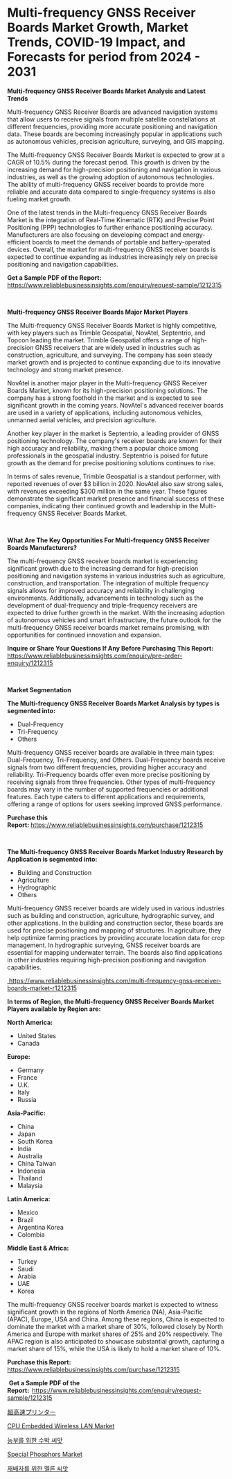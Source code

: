 <p><h1>Multi-frequency GNSS Receiver Boards Market Growth, Market Trends, COVID-19 Impact, and Forecasts for period from 2024 - 2031</h1></p><p><strong>Multi-frequency GNSS Receiver Boards Market Analysis and Latest Trends</strong></p>
<p><p>Multi-frequency GNSS Receiver Boards are advanced navigation systems that allow users to receive signals from multiple satellite constellations at different frequencies, providing more accurate positioning and navigation data. These boards are becoming increasingly popular in applications such as autonomous vehicles, precision agriculture, surveying, and GIS mapping.</p><p>The Multi-frequency GNSS Receiver Boards Market is expected to grow at a CAGR of 10.5% during the forecast period. This growth is driven by the increasing demand for high-precision positioning and navigation in various industries, as well as the growing adoption of autonomous technologies. The ability of multi-frequency GNSS receiver boards to provide more reliable and accurate data compared to single-frequency systems is also fueling market growth.</p><p>One of the latest trends in the Multi-frequency GNSS Receiver Boards Market is the integration of Real-Time Kinematic (RTK) and Precise Point Positioning (PPP) technologies to further enhance positioning accuracy. Manufacturers are also focusing on developing compact and energy-efficient boards to meet the demands of portable and battery-operated devices. Overall, the market for multi-frequency GNSS receiver boards is expected to continue expanding as industries increasingly rely on precise positioning and navigation capabilities.</p></p>
<p><strong>Get a Sample PDF of the Report:&nbsp;</strong> <a href="https://www.reliablebusinessinsights.com/enquiry/request-sample/1212315">https://www.reliablebusinessinsights.com/enquiry/request-sample/1212315</a></p>
<p>&nbsp;</p>
<p><strong>Multi-frequency GNSS Receiver Boards Major Market Players</strong></p>
<p><p>The Multi-frequency GNSS Receiver Boards Market is highly competitive, with key players such as Trimble Geospatial, NovAtel, Septentrio, and Topcon leading the market. Trimble Geospatial offers a range of high-precision GNSS receivers that are widely used in industries such as construction, agriculture, and surveying. The company has seen steady market growth and is projected to continue expanding due to its innovative technology and strong market presence.</p><p>NovAtel is another major player in the Multi-frequency GNSS Receiver Boards Market, known for its high-precision positioning solutions. The company has a strong foothold in the market and is expected to see significant growth in the coming years. NovAtel's advanced receiver boards are used in a variety of applications, including autonomous vehicles, unmanned aerial vehicles, and precision agriculture.</p><p>Another key player in the market is Septentrio, a leading provider of GNSS positioning technology. The company's receiver boards are known for their high accuracy and reliability, making them a popular choice among professionals in the geospatial industry. Septentrio is poised for future growth as the demand for precise positioning solutions continues to rise.</p><p>In terms of sales revenue, Trimble Geospatial is a standout performer, with reported revenues of over $3 billion in 2020. NovAtel also saw strong sales, with revenues exceeding $300 million in the same year. These figures demonstrate the significant market presence and financial success of these companies, indicating their continued growth and leadership in the Multi-frequency GNSS Receiver Boards Market.</p></p>
<p>&nbsp;</p>
<p><strong>What Are The Key Opportunities For Multi-frequency GNSS Receiver Boards Manufacturers?</strong></p>
<p><p>The multi-frequency GNSS receiver boards market is experiencing significant growth due to the increasing demand for high-precision positioning and navigation systems in various industries such as agriculture, construction, and transportation. The integration of multiple frequency signals allows for improved accuracy and reliability in challenging environments. Additionally, advancements in technology such as the development of dual-frequency and triple-frequency receivers are expected to drive further growth in the market. With the increasing adoption of autonomous vehicles and smart infrastructure, the future outlook for the multi-frequency GNSS receiver boards market remains promising, with opportunities for continued innovation and expansion.</p></p>
<p><strong>Inquire or Share Your Questions If Any Before Purchasing This Report:</strong> <a href="https://www.reliablebusinessinsights.com/enquiry/pre-order-enquiry/1212315">https://www.reliablebusinessinsights.com/enquiry/pre-order-enquiry/1212315</a></p>
<p>&nbsp;</p>
<p><strong>Market Segmentation</strong></p>
<p><strong>The Multi-frequency GNSS Receiver Boards Market Analysis by types is segmented into:</strong></p>
<p><ul><li>Dual-Frequency</li><li>Tri-Frequency</li><li>Others</li></ul></p>
<p><p>Multi-frequency GNSS receiver boards are available in three main types: Dual-Frequency, Tri-Frequency, and Others. Dual-Frequency boards receive signals from two different frequencies, providing higher accuracy and reliability. Tri-Frequency boards offer even more precise positioning by receiving signals from three frequencies. Other types of multi-frequency boards may vary in the number of supported frequencies or additional features. Each type caters to different applications and requirements, offering a range of options for users seeking improved GNSS performance.</p></p>
<p><strong>Purchase this Report:&nbsp;</strong><a href="https://www.reliablebusinessinsights.com/purchase/1212315">https://www.reliablebusinessinsights.com/purchase/1212315</a></p>
<p>&nbsp;</p>
<p><strong>The Multi-frequency GNSS Receiver Boards Market Industry Research by Application is segmented into:</strong></p>
<p><ul><li>Building and Construction</li><li>Agriculture</li><li>Hydrographic</li><li>Others</li></ul></p>
<p><p>Multi-frequency GNSS receiver boards are widely used in various industries such as building and construction, agriculture, hydrographic survey, and other applications. In the building and construction sector, these boards are used for precise positioning and mapping of structures. In agriculture, they help optimize farming practices by providing accurate location data for crop management. In hydrographic surveying, GNSS receiver boards are essential for mapping underwater terrain. The boards also find applications in other industries requiring high-precision positioning and navigation capabilities.</p></p>
<p><a href="https://www.reliablebusinessinsights.com/multi-frequency-gnss-receiver-boards-market-r1212315">&nbsp;https://www.reliablebusinessinsights.com/multi-frequency-gnss-receiver-boards-market-r1212315</a></p>
<p><strong>In terms of Region, the Multi-frequency GNSS Receiver Boards Market Players available by Region are:</strong></p>
<p>
    <p> <strong> North America: </strong>
        <ul>
            <li>United States</li>
            <li>Canada</li>
        </ul>
        </p> 
    <p> <strong> Europe: </strong>
        <ul>
            <li>Germany</li>
            <li>France</li>
            <li>U.K.</li>
            <li>Italy</li>
            <li>Russia</li>
        </ul>
        </p> 
    <p> <strong> Asia-Pacific: </strong>
        <ul>
            <li>China</li>
            <li>Japan</li>
            <li>South Korea</li>
            <li>India</li>
            <li>Australia</li>
            <li>China Taiwan</li>
            <li>Indonesia</li>
            <li>Thailand</li>
            <li>Malaysia</li>
        </ul>
        </p> 
    <p> <strong> Latin America: </strong>
        <ul>
            <li>Mexico</li>
            <li>Brazil</li>
            <li>Argentina Korea</li>
            <li>Colombia</li>
        </ul>
        </p> 
    <p> <strong> Middle East & Africa: </strong>
        <ul>
            <li>Turkey</li>
            <li>Saudi</li>
            <li>Arabia</li>
            <li>UAE</li>
            <li>Korea</li>
        </ul>
    </p>
    </p>
<p><p>The multi-frequency GNSS receiver boards market is expected to witness significant growth in the regions of North America (NA), Asia-Pacific (APAC), Europe, USA and China. Among these regions, China is expected to dominate the market with a market share of 30%, followed closely by North America and Europe with market shares of 25% and 20% respectively. The APAC region is also anticipated to showcase substantial growth, capturing a market share of 15%, while the USA is likely to hold a market share of 10%.</p></p>
<p><strong>Purchase this Report: </strong><a href="https://www.reliablebusinessinsights.com/purchase/1212315">https://www.reliablebusinessinsights.com/purchase/1212315</a></p>
<p>&nbsp;<strong>Get a Sample PDF of the Report:&nbsp;&nbsp;</strong><a href="https://www.reliablebusinessinsights.com/enquiry/request-sample/1212315">https://www.reliablebusinessinsights.com/enquiry/request-sample/1212315</a></p>
<p><strong></strong></p>
<p><p><a href="https://github.com/AdellaPrice2023/Market-Research-Report-List-1/blob/main/1687681102056.md">超高速プリンター</a></p><p><a href="https://issuu.com/reportprime-2/docs/cpu-embedded-wireless-lan-market-size-2030.pptx">CPU Embedded Wireless LAN Market</a></p><p><a href="https://github.com/Nicolasrown5/Market-Research-Report-List-1/blob/main/572764395608.md">농부를 위한 수박 씨앗</a></p><p><a href="https://github.com/lubmix/Market-Research-Report-List-2/blob/main/special-phosphors-market.md">Special Phosphors Market</a></p><p><a href="https://github.com/rcabello548/Market-Research-Report-List-1/blob/main/640527795607.md">재배자를 위한 멜론 씨앗</a></p></p>